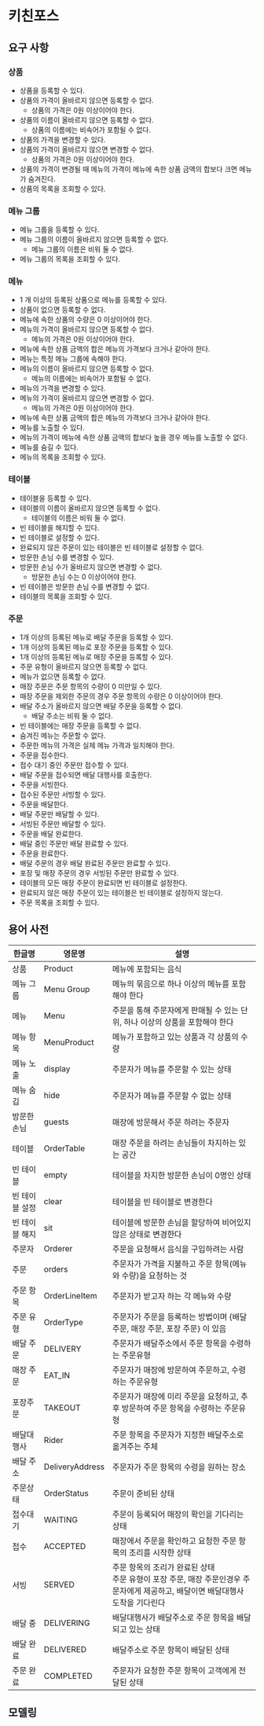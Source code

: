 # 키친포스

## 요구 사항

### 상품

- 상품을 등록할 수 있다.
- 상품의 가격이 올바르지 않으면 등록할 수 없다.
    - 상품의 가격은 0원 이상이어야 한다.
- 상품의 이름이 올바르지 않으면 등록할 수 없다.
    - 상품의 이름에는 비속어가 포함될 수 없다.
- 상품의 가격을 변경할 수 있다.
- 상품의 가격이 올바르지 않으면 변경할 수 없다.
    - 상품의 가격은 0원 이상이어야 한다.
- 상품의 가격이 변경될 때 메뉴의 가격이 메뉴에 속한 상품 금액의 합보다 크면 메뉴가 숨겨진다.
- 상품의 목록을 조회할 수 있다.

### 메뉴 그룹

- 메뉴 그룹을 등록할 수 있다.
- 메뉴 그룹의 이름이 올바르지 않으면 등록할 수 없다.
    - 메뉴 그룹의 이름은 비워 둘 수 없다.
- 메뉴 그룹의 목록을 조회할 수 있다.

### 메뉴

- 1 개 이상의 등록된 상품으로 메뉴를 등록할 수 있다.
- 상품이 없으면 등록할 수 없다.
- 메뉴에 속한 상품의 수량은 0 이상이어야 한다.
- 메뉴의 가격이 올바르지 않으면 등록할 수 없다.
    - 메뉴의 가격은 0원 이상이어야 한다.
- 메뉴에 속한 상품 금액의 합은 메뉴의 가격보다 크거나 같아야 한다.
- 메뉴는 특정 메뉴 그룹에 속해야 한다.
- 메뉴의 이름이 올바르지 않으면 등록할 수 없다.
    - 메뉴의 이름에는 비속어가 포함될 수 없다.
- 메뉴의 가격을 변경할 수 있다.
- 메뉴의 가격이 올바르지 않으면 변경할 수 없다.
    - 메뉴의 가격은 0원 이상이어야 한다.
- 메뉴에 속한 상품 금액의 합은 메뉴의 가격보다 크거나 같아야 한다.
- 메뉴를 노출할 수 있다.
- 메뉴의 가격이 메뉴에 속한 상품 금액의 합보다 높을 경우 메뉴를 노출할 수 없다.
- 메뉴를 숨길 수 있다.
- 메뉴의 목록을 조회할 수 있다.

### 테이블

- 테이블을 등록할 수 있다.
- 테이블의 이름이 올바르지 않으면 등록할 수 없다.
    - 테이블의 이름은 비워 둘 수 없다.
- 빈 테이블을 해지할 수 있다.
- 빈 테이블로 설정할 수 있다.
- 완료되지 않은 주문이 있는 테이블은 빈 테이블로 설정할 수 없다.
- 방문한 손님 수를 변경할 수 있다.
- 방문한 손님 수가 올바르지 않으면 변경할 수 없다.
    - 방문한 손님 수는 0 이상이어야 한다.
- 빈 테이블은 방문한 손님 수를 변경할 수 없다.
- 테이블의 목록을 조회할 수 있다.

### 주문

- 1개 이상의 등록된 메뉴로 배달 주문을 등록할 수 있다.
- 1개 이상의 등록된 메뉴로 포장 주문을 등록할 수 있다.
- 1개 이상의 등록된 메뉴로 매장 주문을 등록할 수 있다.
- 주문 유형이 올바르지 않으면 등록할 수 없다.
- 메뉴가 없으면 등록할 수 없다.
- 매장 주문은 주문 항목의 수량이 0 미만일 수 있다.
- 매장 주문을 제외한 주문의 경우 주문 항목의 수량은 0 이상이어야 한다.
- 배달 주소가 올바르지 않으면 배달 주문을 등록할 수 없다.
    - 배달 주소는 비워 둘 수 없다.
- 빈 테이블에는 매장 주문을 등록할 수 없다.
- 숨겨진 메뉴는 주문할 수 없다.
- 주문한 메뉴의 가격은 실제 메뉴 가격과 일치해야 한다.
- 주문을 접수한다.
- 접수 대기 중인 주문만 접수할 수 있다.
- 배달 주문을 접수되면 배달 대행사를 호출한다.
- 주문을 서빙한다.
- 접수된 주문만 서빙할 수 있다.
- 주문을 배달한다.
- 배달 주문만 배달할 수 있다.
- 서빙된 주문만 배달할 수 있다.
- 주문을 배달 완료한다.
- 배달 중인 주문만 배달 완료할 수 있다.
- 주문을 완료한다.
- 배달 주문의 경우 배달 완료된 주문만 완료할 수 있다.
- 포장 및 매장 주문의 경우 서빙된 주문만 완료할 수 있다.
- 테이블의 모든 매장 주문이 완료되면 빈 테이블로 설정한다.
- 완료되지 않은 매장 주문이 있는 테이블은 빈 테이블로 설정하지 않는다.
- 주문 목록을 조회할 수 있다.

## 용어 사전

| 한글명 | 영문명 | 설명 |
| --- | --- | --- |
| 상품 | Product | 메뉴에 포함되는 음식 | 
| 메뉴 그룹 | Menu Group | 메뉴의 묶음으로 하나 이상의 메뉴를 포함해야 한다 |
| 메뉴 | Menu | 주문을 통해 주문자에게 판매될 수 있는 단위, 하나 이상의 상품을 포함해야 한다 |
| 메뉴 항목 | MenuProduct | 메뉴가 포함하고 있는 상품과 각 상품의 수량 |
| 메뉴 노출 | display | 주문자가 메뉴를 주문할 수 있는 상태 |
| 메뉴 숨김 | hide | 주문자가 메뉴를 주문할 수 없는 상태 |
| 방문한 손님 | guests | 매장에 방문해서 주문 하려는 주문자 |
| 테이블 | OrderTable | 매장 주문을 하려는 손님들이 차지하는 있는 공간 |
| 빈 테이블 | empty | 테이블을 차지한 방문한 손님이 0명인 상태 |
| 빈 테이블 설정 | clear | 테이블을 빈 테이블로 변경한다 |
| 빈 테이블 해지 | sit | 테이블에 방문한 손님을 할당하여 비어있지 않은 상태로 변경한다 |
| 주문자 | Orderer | 주문을 요청해서 음식을 구입하려는 사람 |
| 주문 | orders | 주문자가 가격을 지불하고 주문 항목(메뉴와 수량)을 요청하는 것 |
| 주문 항목| OrderLineItem | 주문자가 받고자 하는 각 메뉴와 수량 |
| 주문 유형 | OrderType | 주문자가 주문을 등록하는 방법이며 {배달 주문, 매장 주문, 포장 주문} 이 있음 |
| 배달 주문 | DELIVERY | 주문자가 배달주소에서 주문 항목을 수령하는 주문유형 |
| 매장 주문 | EAT_IN | 주문자가 매장에 방문하여 주문하고, 수령하는 주문유형 |
| 포장주문  | TAKEOUT | 주문자가 매장에 미리 주문을 요청하고, 추후 방문하여 주문 항목을 수령하는 주문유형 |
| 배달대행사 | Rider | 주문 항목을 주문자가 지정한 배달주소로 옮겨주는 주체 |
| 배달 주소 | DeliveryAddress | 주문자가 주문 항목의 수령을 원하는 장소 |
| 주문상태  | OrderStatus | 주문이 준비된 상태 |
| 접수대기  | WAITING  | 주문이 등록되어 매장의 확인을 기다리는 상태 |
| 접수 | ACCEPTED | 매장에서 주문을 확인하고 요청한 주문 항목의 조리를 시작한 상태 |
| 서빙 | SERVED   | 주문 항목의 조리가 완료된 상태 <br/> 주문 유형이 포장 주문, 매장 주문인경우 주문자에게 제공하고, 배달이면 배달대행사 도착을 기다린다 |
| 배달 중 | DELIVERING   | 배달대행사가 배달주소로 주문 항목을 배달되고 있는 상태 |
| 배달 완료 | DELIVERED  | 배달주소로 주문 항목이 배달된 상태  |
| 주문 완료 | COMPLETED  | 주문자가 요청한 주문 항목이 고객에게 전달된 상태 |


## 모델링
